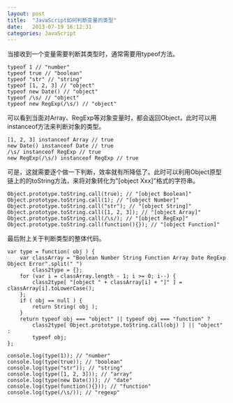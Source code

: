 ```yaml
---
layout: post
title:  "JavaScript如何判断变量的类型"
date:   2013-07-19 16:12:31
categories: JavaScript
---
```

当接收到一个变量需要判断其类型时，通常需要用typeof方法。

    typeof 1 // "number"  
    typeof true // "boolean"  
    typeof "str" // "string"  
    typeof [1, 2, 3] // "object"  
    typeof new Date() // "object"  
    typeof /\s/ // "object"  
    typeof new RegExp(/\s/) // "object"

可以看到当面对Array、RegExp等对象变量时，都会返回Object，此时可以用instanceof方法来判断对象的类型。

    [1, 2, 3] instanceof Array // true
    new Date() instanceof Date // true  
    /\s/ instanceof RegExp // true
    new RegExp(/\s/) instanceof RegExp // true

可是，这就需要逐个做一下判断，效率就有所降低了。此时可以利用Object原型链上的的toString方法，来将对象转化为"[object Xxx]"格式的字符串。

    Object.prototype.toString.call(true); // "[object Boolean]"  
    Object.prototype.toString.call(1); // "[object Number]"  
    Object.prototype.toString.call("str"); // "[object String]"  
    Object.prototype.toString.call([1, 2, 3]); // "[object Array]"  
    Object.prototype.toString.call(/\s/); // "[object RegExp]"  
    Object.prototype.toString.call(function(){}); // "[object Function]"

最后附上关于判断类型的整体代码。

    var type = function( obj ) {  
        var classArray = "Boolean Number String Function Array Date RegExp Object Error".split(" ")
            class2type = {};
        for (var i = classArray.length - 1; i >= 0; i--) {
            class2type[ "[object " + classArray[i] + "]" ] = classArray[i].toLowerCase();
        };
        if ( obj == null ) {
            return String( obj );
        }
        return typeof obj === "object" || typeof obj === "function" ?
            class2type[ Object.prototype.toString.call(obj) ] || "object" :
            typeof obj;
    };

    console.log(type(1)); // "number"  
    console.log(type(true)); // "boolean"  
    console.log(type("str")); // "string"  
    console.log(type([1, 2, 3])); // "array"  
    console.log(type(new Date())); // "date"  
    console.log(type(function(){})); // "function"  
    console.log(type(/\s/)); // "regexp"